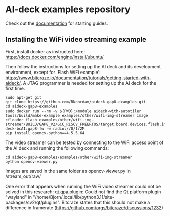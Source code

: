 # AI-deck examples repository

Check out the [documentation](https://www.bitcraze.io/documentation/repository/aideck-gap8-examples/master/)
for starting guides. 

## Installing the WiFi video streaming example
First, install docker as instructed here: https://docs.docker.com/engine/install/ubuntu/

Then follow the instructions for setting up the AI deck and its development environment, except for 'Flash WiFi example': https://www.bitcraze.io/documentation/tutorials/getting-started-with-aideck/. A JTAG programmer is needed for setting up the AI deck for the first time.

```
sudo apt-get git
git clone https://github.com/BNoordam/aideck-gap8-examples.git
cd aideck-gap8-examples
sudo docker run --rm -v ${PWD}:/module aideck-with-autotiler tools/build/make-example examples/other/wifi-img-streamer image
cfloader flash examples/other/wifi-img-streamer/BUILD/GAP8_V2/GCC_RISCV_FREERTOS/target.board.devices.flash.img deck-bcAI:gap8-fw -w radio://0/1/2M
pip install opencv-python==4.5.5.64
```

The video streamer can be tested by connecting to the WiFi access point of the AI deck and running the following commands:

```
cd aideck-gap8-examples/examples/other/wifi-img-streamer
python opencv-viewer.py
```

Images are saved in the same folder as opencv-viewer.py in /stream_out/raw/

One error that appears when running the WiFi video streamer could not be solved in this research: qt.qpa.plugin: Could not find the Qt platform plugin "wayland" in "/home/Bjorn/.local/lib/python3.11/site-packages/cv2/qt/plugins". Bitcraze states that this should not make a difference in framerate (https://github.com/orgs/bitcraze/discussions/1232)
